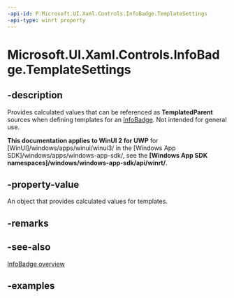 ```yaml
---
-api-id: P:Microsoft.UI.Xaml.Controls.InfoBadge.TemplateSettings
-api-type: winrt property
---
```


# Microsoft.UI.Xaml.Controls.InfoBadge.TemplateSettings

<!--
public Microsoft.UI.Xaml.Controls.InfoBadgeTemplateSettings TemplateSettings { get; }
-->

## -description

Provides calculated values that can be referenced as **TemplatedParent** sources when defining templates for an [InfoBadge](infobadge.md). Not intended for general use.

**This documentation applies to WinUI 2 for UWP** for [WinUI]/windows/apps/winui/winui3/ in the [Windows App SDK]/windows/apps/windows-app-sdk/, see the **[Windows App SDK namespaces]/windows/windows-app-sdk/api/winrt/**.

## -property-value

An object that provides calculated values for templates.

## -remarks

## -see-also

[InfoBadge overview](/windows/apps/design/controls/info-badge)

## -examples
